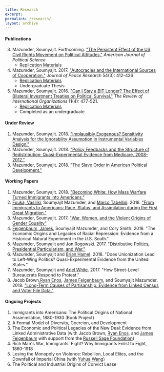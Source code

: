 ```yaml
---
title: Research
excerpt: 
permalink: /research/
layout: archive
---
```


#### Publications 

3. Mazumder, Soumyajit. Forthcoming. ["The Persistent Effect of the US Civil Rights Movement on Political Attitudes."](https://www.dropbox.com/s/16alco32l3seqq6/civ-rights-manuscript.pdf?raw=1) *American Journal of Political Science*
	* [Replication Materials](https://dataverse.harvard.edu/dataset.xhtml?persistentId=doi:10.7910/DVN/WKJJ3Z)
2. Mazumder, Soumyajit. 2017. ["Autocracies and the International Sources of Cooperation."](https://www.dropbox.com/s/nbke8xin0x31hy9/Mazumder_JPR_2017.pdf?raw=1) *Journal of Peace Research* 54\(3\): 412-426
	* [Replication Materials](https://static-content.springer.com/esm/art%3A10.1007%2Fs11558-015-9235-7/MediaObjects/11558_2015_9235_MOESM1_ESM.zip)
	* Undergraduate Thesis
1. Mazumder, Soumyajit. 2016. ["Can I Stay a BIT Longer? The Effect of Bilateral Investment Treaties on Political Survival."](https://www.dropbox.com/s/f8ll3c6sfo96yto/Mazumder_2015_RIO.pdf?raw=1) *The Review of International Organizations* 11\(4\): 477-521.
	* [Replication Materials](https://dataverse.harvard.edu/dataset.xhtml?persistentId=doi:10.7910/DVN/JV2PQS)
	* Completed as an undergraduate

#### Under Review

1. Mazumder, Soumyajit. 2018. ["Implausibly Exogenous? Sensitivity Analysis for the Ignorability Assumption in Instrumental Variables Design."](https://www.dropbox.com/s/n0gra6omkwltei7/mazumder-ivsens-v1.pdf?raw=1)
2. Mazumder, Soumyajit. 2018. ["Policy Feedbacks and the Structure of Redistribution: Quasi-Experimental Evidence from Medicare, 2008-2012."](https://www.dropbox.com/s/ey0tvpz3ppr37qf/mazumder_medicare_v5.pdf?raw=1)
3. Mazumder, Soumyajit. 2018. ["The Slave Order in American Political Development."](https://www.dropbox.com/s/xqr76qs5rci2pfl/slave-order-v3.pdf?raw=1)

#### Working Papers

1. Mazumder, Soumyajit. 2018. ["Becoming White: How Mass Warfare Turned Immigrants into Americans."](https://www.dropbox.com/s/f4u583cju7q2caq/war-assimilation-mazumder.pdf?raw=1)
2. [Fouka, Vasiliki](https://people.stanford.edu/vfouka/), Soumyajit Mazumder, and [Marco Tabellini](http://economics.mit.edu/grad/mtabe). 2018. ["From Immigrants to Americans: Race, Status, and Assimilation during the First Great Migration."](https://www.dropbox.com/s/d195aja5xjl0909/fmt-assimilation-v3.pdf?raw=1)
3. Mazumder, Soumyajit. 2017. ["War, Women, and the Violent Origins of Gender Equality"](https://www.dropbox.com/s/igk8h532n922dc7/ww1-political-v2.pdf?raw=1)
4. [Feigenbaum, James](http://jamesfeigenbaum.github.io/), Soumyajit Mazumder, and Cory Smith. 2018. "The Economic Origins and Legacies of Racial Repression: Evidence from a Historical Natural Experiment in the U.S. South."
5. Mazumder, Soumyajit and [Jon Rogowski](https://scholar.harvard.edu/rogowski). 2017. ["Distributive Politics, Presidential Particularism, and War."](https://www.dropbox.com/s/mpwqiui696ywy91/war-particularism.pdf?raw=1)
8. Mazumder, Soumyajit and [Brian Hamel](https://brianhamel.net/). 2018. "Does Unionization Lead to Left-Wing Politics? Quasi-Experimental Evidence from the United States."
9. Mazumder, Soumyajit and [Ariel White](https://arwhite.mit.edu/). 2017. "How Street-Level Bureaucrats Respond to Protest."
10. Jacob Brown,[Ryan Enos](http://ryandenos.com/), [James Feigenbaum](http://jamesfeigenbaum.github.io/), and Soumyajit Mazumder. 2018. ["Long-Term Causes of Partisanship: Evidence from Linked Census and Voter File Data."](https://www.dropbox.com/s/aaocr5rk1jvoz29/BrownEnosFeigenbaumMazumder.pdf?raw=1)

#### Ongoing Projects

1. Immigrants into Americans: The Political Origins of National Assimmilation, 1880-1930 \(Book Project\)
2. A Formal Model of Diversity, Coercion, and Development
3. The Economic and Political Legacies of the New Deal: Evidence from Linked Administrative Data \(with Jacob Brown, [Ryan Enos](http://ryandenos.com/), and [James Feigenbaum](http://jamesfeigenbaum.github.io/) with support from the [Russell Sage Foundation](https://www.russellsage.org/)\)
4. Rich Man's War, Immigrants' Fight? Why Immigrants Enlist to Fight, 1860-1918
5. Losing the Monopoly on Violence: Rebellion, Local Elites, and the Downfall of Imperial China \(with [Yuhua Wang](https://scholar.harvard.edu/yuhuawang/biocv)\)
6. The Political and Industrial Origins of Convict Lease


